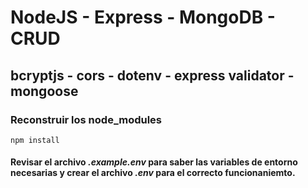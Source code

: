 # NodeJS - Express - MongoDB - CRUD

## bcryptjs - cors - dotenv - express validator - mongoose

### Reconstruir los node_modules

```
npm install
```

#### Revisar el archivo ***.example.env*** para saber las variables de entorno necesarias y crear el archivo ***.env*** para el correcto funcionaniemto.
